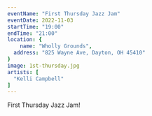 ```yaml
---
eventName: "First Thursday Jazz Jam"
eventDate: 2022-11-03
startTime: "19:00"
endTime: "21:00"
location: {
	name: "Wholly Grounds",
  address: "825 Wayne Ave, Dayton, OH 45410"
}
image: 1st-thursday.jpg
artists: [
  "Kelli Campbell"
]
---
```


First Thursday Jazz Jam!
